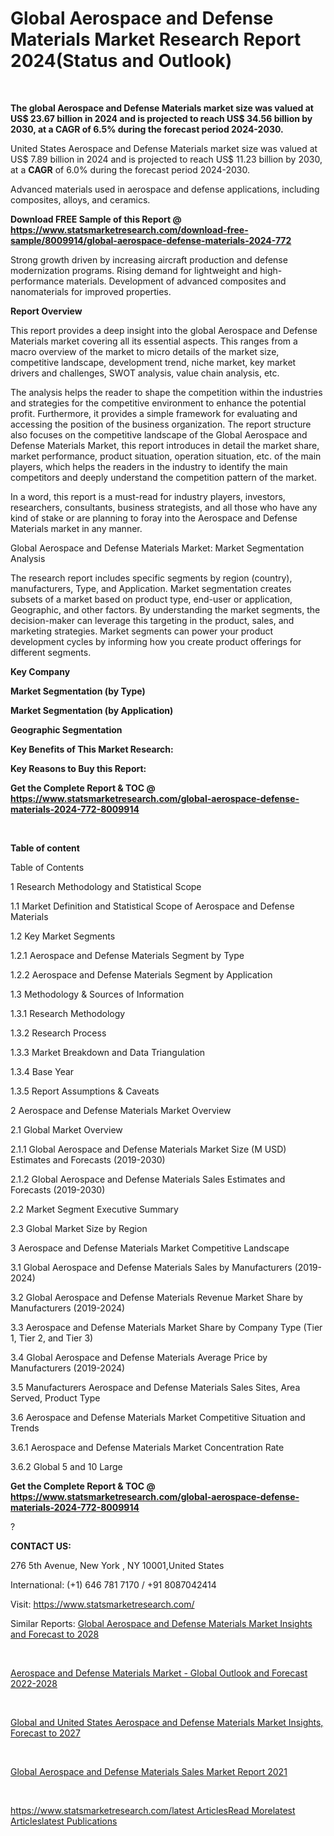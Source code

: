 <h1>Global Aerospace and Defense Materials Market Research Report 2024(Status and Outlook)</h1><br/><p><strong>The global Aerospace and Defense Materials market size was valued at US$ 23.67 billion in 2024 and is projected to reach US$ 34.56 billion by 2030, at a <strong>CAGR</strong> of 6.5% during the forecast period 2024-2030.</strong></p>
 
 
 
 <p>United States Aerospace and Defense Materials market size was valued at US$ 7.89 billion in 2024 and is projected to reach US$ 11.23 billion by 2030, at a <strong>CAGR</strong> of 6.0% during the forecast period 2024-2030.</p>
 
 
 
 <p>Advanced materials used in aerospace and defense applications, including composites, alloys, and ceramics.</p>
 
 
 
 <p><strong>Download FREE Sample of this Report @ <a href="https://www.statsmarketresearch.com/download-free-sample/8009914/global-aerospace-defense-materials-2024-772">https://www.statsmarketresearch.com/download-free-sample/8009914/global-aerospace-defense-materials-2024-772</a></strong></p>
 
 
 
 <p>Strong growth driven by increasing aircraft production and defense modernization programs. Rising demand for lightweight and high-performance materials. Development of advanced composites and nanomaterials for improved properties.</p>
 
 
 
 <p><strong>Report Overview</strong></p>
 
 
 
 <p>This report provides a deep insight into the global Aerospace and Defense Materials market covering all its essential aspects. This ranges from a macro overview of the market to micro details of the market size, competitive landscape, development trend, niche market, key market drivers and challenges, SWOT analysis, value chain analysis, etc.</p>
 
 
 
 <p>The analysis helps the reader to shape the competition within the industries and strategies for the competitive environment to enhance the potential profit. Furthermore, it provides a simple framework for evaluating and accessing the position of the business organization. The report structure also focuses on the competitive landscape of the Global Aerospace and Defense Materials Market, this report introduces in detail the market share, market performance, product situation, operation situation, etc. of the main players, which helps the readers in the industry to identify the main competitors and deeply understand the competition pattern of the market.</p>
 
 
 
 <p>In a word, this report is a must-read for industry players, investors, researchers, consultants, business strategists, and all those who have any kind of stake or are planning to foray into the Aerospace and Defense Materials market in any manner.</p>
 
 
 
 <p>Global Aerospace and Defense Materials Market: Market Segmentation Analysis</p>
 
 
 
 <p>The research report includes specific segments by region (country), manufacturers, Type, and Application. Market segmentation creates subsets of a market based on product type, end-user or application, Geographic, and other factors. By understanding the market segments, the decision-maker can leverage this targeting in the product, sales, and marketing strategies. Market segments can power your product development cycles by informing how you create product offerings for different segments.</p>
 
 
 
 <p><strong>Key Company</strong></p>
 
 
 
 <p><strong>Market Segmentation (by Type)</strong></p>
 
 
 
 <p><strong>Market Segmentation (<strong>by Application</strong>)</strong></p>
 
 
 
 <p><strong>Geographic Segmentation</strong></p>
 
 
 
 <p><strong>Key Benefits of This Market Research:</strong></p>
 
 
 
 <p><strong>Key <strong>Reasons to Buy</strong> this Report:</strong></p>
 
 
 
 <div><b>Get the Complete Report & TOC @ <a href="https://www.statsmarketresearch.com/global-aerospace-defense-materials-2024-772-8009914">https://www.statsmarketresearch.com/global-aerospace-defense-materials-2024-772-8009914</a></b></div>
 
 
 
 <p><br />
 
 <b>Table of content</b></p>
 
 
 
 <p>Table of Contents<br />
 
 1 Research Methodology and Statistical Scope<br />
 
 1.1 Market Definition and Statistical Scope of Aerospace and Defense Materials<br />
 
 1.2 Key Market Segments<br />
 
 1.2.1 Aerospace and Defense Materials Segment by Type<br />
 
 1.2.2 Aerospace and Defense Materials Segment by Application<br />
 
 1.3 Methodology & Sources of Information<br />
 
 1.3.1 Research Methodology<br />
 
 1.3.2 Research Process<br />
 
 1.3.3 Market Breakdown and Data Triangulation<br />
 
 1.3.4 Base Year<br />
 
 1.3.5 Report Assumptions & Caveats<br />
 
 2 Aerospace and Defense Materials Market Overview<br />
 
 2.1 Global Market Overview<br />
 
 2.1.1 Global Aerospace and Defense Materials Market Size (M USD) Estimates and Forecasts (2019-2030)<br />
 
 2.1.2 Global Aerospace and Defense Materials Sales Estimates and Forecasts (2019-2030)<br />
 
 2.2 Market Segment Executive Summary<br />
 
 2.3 Global Market Size by Region<br />
 
 3 Aerospace and Defense Materials Market Competitive Landscape<br />
 
 3.1 Global Aerospace and Defense Materials Sales by Manufacturers (2019-2024)<br />
 
 3.2 Global Aerospace and Defense Materials Revenue Market Share by Manufacturers (2019-2024)<br />
 
 3.3 Aerospace and Defense Materials Market Share by Company Type (Tier 1, Tier 2, and Tier 3)<br />
 
 3.4 Global Aerospace and Defense Materials Average Price by Manufacturers (2019-2024)<br />
 
 3.5 Manufacturers Aerospace and Defense Materials Sales Sites, Area Served, Product Type<br />
 
 3.6 Aerospace and Defense Materials Market Competitive Situation and Trends<br />
 
 3.6.1 Aerospace and Defense Materials Market Concentration Rate<br />
 
 3.6.2 Global 5 and 10 Large</p>
 
 
 
 <div><b>Get the Complete Report & TOC @ <a href="https://www.statsmarketresearch.com/global-aerospace-defense-materials-2024-772-8009914">https://www.statsmarketresearch.com/global-aerospace-defense-materials-2024-772-8009914</a></b></div>
 
 
 
 <p>? </p>
 
 
 
 <p><b>CONTACT US:</b><br />
 
 276 5th Avenue, New York , NY 10001,United States<br />
 
 International: (+1) 646 781 7170 / +91 8087042414<br />
 
 Visit: <a href="https://www.statsmarketresearch.com/">https://www.statsmarketresearch.com/</a><br />
 
 Similar Reports: <a href="https://www.statsmarketresearch.com/global-aerospace-defense-materials-2024-772-8009914">Global Aerospace and Defense Materials Market Insights and Forecast to 2028</a><br />
 
 <br />
 
 <a href="https://www.statsmarketresearch.com/global-aerospace-defense-materials-2024-772-8009914">Aerospace and Defense Materials Market - Global Outlook and Forecast 2022-2028</a><br />
 
 <br />
 
 <a href="https://www.statsmarketresearch.com/global-aerospace-defense-materials-2024-772-8009914">Global and United States Aerospace and Defense Materials Market Insights, Forecast to 2027</a><br />
 
 <br />
 
 <a href="https://www.statsmarketresearch.com/global-aerospace-defense-materials-2024-772-8009914">Global Aerospace and Defense Materials Sales Market Report 2021</a><br />
 
 <br />
 
 <a href="https://gyeongbokgung.com">https://www.statsmarketresearch.com/</a><a href="https://hallyeomaritime.com">latest Articles</a><a href="https://jingwansa.com">Read More</a><a href="https://nguoiviet.jp/">latest Articles</a><a href="https://www.intelmarketresearch.com/">latest Publications</a></p>